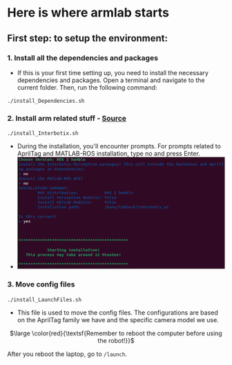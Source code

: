 # Here is where armlab starts

## First step: to setup the environment:
### 1. Install all the dependencies and packages
- If this is your first time setting up, you need to install the necessary dependencies and packages. Open a terminal and navigate to the current folder. Then, run the following command:
```
./install_Dependencies.sh
```

### 2. Install arm related stuff - [Source](https://docs.trossenrobotics.com/interbotix_xsarms_docs/ros_interface/ros2/software_setup.html)
```
./install_Interbotix.sh
```
- During the installation, you'll encounter prompts. For prompts related to AprilTag and MATLAB-ROS installation, type no and press Enter.
- ![](/media/interbotix_install.png)


### 3. Move config files
```
./install_LaunchFiles.sh
```
- This file is used to move the config files. The configurations are based on the AprilTag family we have and the specific camera model we use.
  
<p align="center">
$\large \color{red}{\textsf{Remember to reboot the computer before using the robot!}}$</p>

After you reboot the laptop, go to `/launch`.
